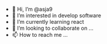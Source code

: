 - 👋 Hi, I’m @asja9
- 👀 I’m interested in develop software
- 🌱 I’m currently learning react
- 💞️ I’m looking to collaborate on ...
- 📫 How to reach me ...

<!---
asja9/asja9 is a ✨ special ✨ repository because its `README.md` (this file) appears on your GitHub profile.
You can click the Preview link to take a look at your changes.
--->
